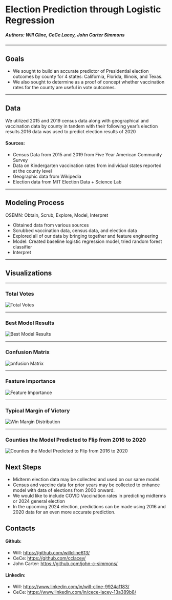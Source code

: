 # Election Prediction through Logistic Regression
##### Authors: Will Cline, CeCe Lacey, John Carter Simmons
***
## Goals
* We sought to build an accurate predictor of Presidential election outcomes by county for 4 states: California, Florida, Illinois, and Texas.
* We also sought to determine as a proof of concept whether vaccination rates for the county are useful in vote outcomes.

***
## Data
We utilized 2015 and 2019 census data along with geographical and vaccination data by county in tandem with their following year’s election results.2016 data was used to predict election results of 2020
#### Sources:
* Census Data from 2015 and 2019 from Five Year American Community Survey
* Data on Kindergarten vaccination rates from individual states reported at the county level 
* Geographic data from Wikipedia 
* Election data from MIT Election Data + Science Lab

***
## Modeling Process
OSEMN: Obtain, Scrub, Explore, Model, Interpret
* Obtained data from various sources
* Scrubbed vaccination data, census data, and election data
* Explored all of our data by bringing together and feature engineering
* Model: Created baseline logistic regression model, tried random forest classifier
* Interpret

***
## Visualizations

***
### Total Votes
![Total Votes](images/Total-Votes.png)

***
### Best Model Results
![Best Model Results](images/Best-Model_Results.png)

***
### Confusion Matrix
![onfusion Matrix](images/Confusion-Matrix.png)

***
### Feature Importance
![Feature Importance](images/Feature-Importance.png)

***
### Typical Margin of Victory
![Win Margin Distribution](images/Win-Margin-Distribution.png)

***
### Counties the Model Predicted to Flip from 2016 to 2020
![Counties the Model Predicted to Flip from 2016 to 2020](images/Predicted-Flip.png)


## Next Steps
* Midterm election data may be collected and used on our same model.
* Census and vaccine data for prior years may be collected to enhance model with data of elections from 2000 onward.
* We would like to include COVID Vaccination rates in predicting midterms or 2024 general election
* In the upcoming 2024 election, predictions can be made using 2016 and 2020 data for an even more accurate prediction.

## Contacts
#### Github:
* Will: https://github.com/willcline613/
* CeCe: https://github.com/cclacey/
* John Carter: https://github.com/john-c-simmons/
#### Linkedin:
* Will: https://www.linkedin.com/in/will-cline-9924a1183/
* CeCe: https://www.linkedin.com/in/cece-lacey-13a389b8/